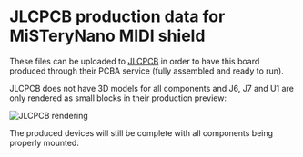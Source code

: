 # JLCPCB production data for MiSTeryNano MIDI shield

These files can be uploaded to [JLCPCB](https://jlcpcb.com/) in order
to have this board produced through their PCBA service (fully
assembled and ready to run).

JLCPCB does not have 3D models for all components and J6, J7 and U1
are only rendered as small blocks in their production preview:

![JLCPCB rendering](../../images/jlcpcb.png)

The produced devices will still be complete with all components being
properly mounted.